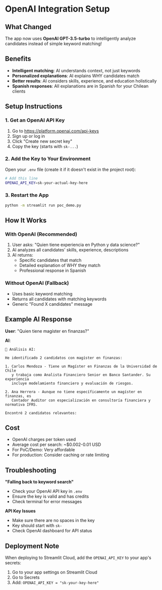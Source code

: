 # OpenAI Integration Setup

## What Changed

The app now uses **OpenAI GPT-3.5-turbo** to intelligently analyze candidates instead of simple keyword matching!

## Benefits

- **Intelligent matching**: AI understands context, not just keywords
- **Personalized explanations**: AI explains WHY candidates match
- **Better results**: AI considers skills, experience, and education holistically
- **Spanish responses**: All explanations are in Spanish for your Chilean clients

## Setup Instructions

### 1. Get an OpenAI API Key

1. Go to https://platform.openai.com/api-keys
2. Sign up or log in
3. Click "Create new secret key"
4. Copy the key (starts with `sk-...`)

### 2. Add the Key to Your Environment

Open your `.env` file (create it if it doesn't exist in the project root):

```bash
# Add this line
OPENAI_API_KEY=sk-your-actual-key-here
```

### 3. Restart the App

```bash
python -m streamlit run poc_demo.py
```

## How It Works

### With OpenAI (Recommended)
1. User asks: "Quien tiene experiencia en Python y data science?"
2. AI analyzes all candidates' skills, experience, descriptions
3. AI returns: 
   - Specific candidates that match
   - Detailed explanation of WHY they match
   - Professional response in Spanish

### Without OpenAI (Fallback)
- Uses basic keyword matching
- Returns all candidates with matching keywords
- Generic "Found X candidates" message

## Example AI Response

**User**: "Quien tiene magíster en finanzas?"

**AI**: 
```
🤖 Análisis AI:

He identificado 2 candidatos con magíster en finanzas:

1. Carlos Mendoza - Tiene un Magíster en Finanzas de la Universidad de Chile 
   y trabaja como Analista Financiero Senior en Banco Santander. Su experiencia 
   incluye modelamiento financiero y evaluación de riesgos.

2. Ana Herrera - Aunque no tiene específicamente un magíster en finanzas, es 
   Contador Auditor con especialización en consultoría financiera y normativa IFRS.

Encontré 2 candidatos relevantes:
```

## Cost

- OpenAI charges per token used
- Average cost per search: ~$0.002-0.01 USD
- For PoC/Demo: Very affordable
- For production: Consider caching or rate limiting

## Troubleshooting

**"Falling back to keyword search"**
- Check your OpenAI API key in `.env`
- Ensure the key is valid and has credits
- Check terminal for error messages

**API Key Issues**
- Make sure there are no spaces in the key
- Key should start with `sk-`
- Check OpenAI dashboard for API status

## Deployment Note

When deploying to Streamlit Cloud, add the `OPENAI_API_KEY` to your app's secrets:
1. Go to your app settings on Streamlit Cloud
2. Go to Secrets
3. Add: `OPENAI_API_KEY = "sk-your-key-here"`

